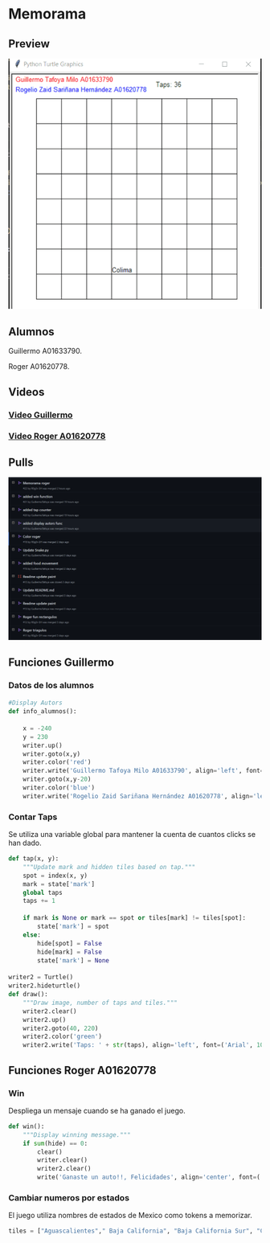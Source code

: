 # Memorama

## Preview

![GIF](./Assets/ghip.gif)


## Alumnos
Guillermo A01633790.

Roger A01620778.

## Videos

### [Video Guillermo](https://drive.google.com/file/d/1LYNdZmbqvFPYZfb6wuk0IYSFRNrJgPFm/view?usp=sharing)

### [Video Roger A01620778](https://drive.google.com/drive/folders/17uMP97icxEqS7MdK-MxyZQVeZpztEKxj?usp=sharing)

## Pulls 
![Pulls](./Assets/pulls.png)
## Funciones Guillermo

###  Datos de los alumnos

```python
#Display Autors
def info_alumnos():
    
    x = -240
    y = 230
    writer.up()
    writer.goto(x,y)
    writer.color('red')
    writer.write('Guillermo Tafoya Milo A01633790', align='left', font=('Arial', 10, 'normal'))
    writer.goto(x,y-20)
    writer.color('blue')
    writer.write('Rogelio Zaid Sariñana Hernández A01620778', align='left', font=('Arial', 10, 'normal'))

```
###  Contar Taps
Se utiliza una variable global para mantener la cuenta de cuantos clicks se han dado.
```python
def tap(x, y):
    """Update mark and hidden tiles based on tap."""
    spot = index(x, y)
    mark = state['mark']
    global taps
    taps += 1

    if mark is None or mark == spot or tiles[mark] != tiles[spot]:
        state['mark'] = spot
    else:
        hide[spot] = False
        hide[mark] = False
        state['mark'] = None

writer2 = Turtle()
writer2.hideturtle()
def draw():
    """Draw image, number of taps and tiles."""
    writer2.clear()
    writer2.up()
    writer2.goto(40, 220)
    writer2.color('green')
    writer2.write('Taps: ' + str(taps), align='left', font=('Arial', 10, 'normal'))
```
## Funciones Roger A01620778

### Win
Despliega un mensaje cuando se ha ganado el juego.

```python
def win():
    """Display winning message."""
    if sum(hide) == 0:
        clear()
        writer.clear()
        writer2.clear()
        write('Ganaste un auto!!, Felicidades', align='center', font=('Arial', 20, 'normal'))
```
### Cambiar numeros por estados
El juego utiliza nombres de estados de Mexico como tokens a memorizar.
```python
tiles = ["Aguascalientes"," Baja California", "Baja California Sur", "Campeche"," Coahuila", "Colima"," Chiapas", "Chihuahua"," Durango", "Distrito Federal"," Guanajuato", "Guerrero", "Hidalgo", "Jalisco", "México", "Michoacán", "Morelos", "Nayarit", "Nuevo León"," Oaxaca", "Puebla", "Querétaro", "Quintana Roo", "San Luis Potosí", "Sinaloa", "Sonora", "Tabasco", "Tamaulipas", "Tlaxcala", "Veracruz"," Yucatán","Zacatecas"]*2
```

